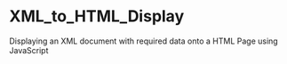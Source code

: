 # XML_to_HTML_Display
Displaying an XML document with required data onto a HTML Page using JavaScript
